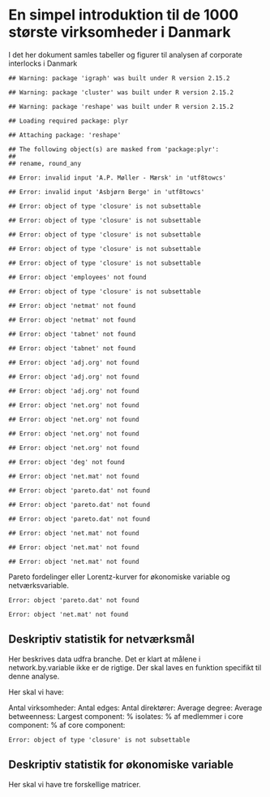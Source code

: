 En simpel introduktion til de 1000 største virksomheder i Danmark
========================================================

I det her dokument samles tabeller og figurer til analysen af corporate interlocks i Danmark



```
## Warning: package 'igraph' was built under R version 2.15.2
```

```
## Warning: package 'cluster' was built under R version 2.15.2
```

```
## Warning: package 'reshape' was built under R version 2.15.2
```

```
## Loading required package: plyr
```

```
## Attaching package: 'reshape'
```

```
## The following object(s) are masked from 'package:plyr':
## 
## rename, round_any
```

```
## Error: invalid input 'A.P. Møller - Mærsk' in 'utf8towcs'
```

```
## Error: invalid input 'Asbjørn Berge' in 'utf8towcs'
```

```
## Error: object of type 'closure' is not subsettable
```

```
## Error: object of type 'closure' is not subsettable
```

```
## Error: object of type 'closure' is not subsettable
```

```
## Error: object of type 'closure' is not subsettable
```

```
## Error: object of type 'closure' is not subsettable
```

```
## Error: object 'employees' not found
```

```
## Error: object of type 'closure' is not subsettable
```

```
## Error: object 'netmat' not found
```

```
## Error: object 'netmat' not found
```

```
## Error: object 'tabnet' not found
```

```
## Error: object 'tabnet' not found
```

```
## Error: object 'adj.org' not found
```

```
## Error: object 'adj.org' not found
```

```
## Error: object 'adj.org' not found
```

```
## Error: object 'net.org' not found
```

```
## Error: object 'net.org' not found
```

```
## Error: object 'net.org' not found
```

```
## Error: object 'net.org' not found
```

```
## Error: object 'deg' not found
```

```
## Error: object 'net.mat' not found
```

```
## Error: object 'pareto.dat' not found
```

```
## Error: object 'pareto.dat' not found
```

```
## Error: object 'pareto.dat' not found
```

```
## Error: object 'net.mat' not found
```

```
## Error: object 'net.mat' not found
```

```
## Error: object 'net.mat' not found
```


Pareto fordelinger eller Lorentz-kurver for økonomiske variable og netværksvariable.


```
Error: object 'pareto.dat' not found
```

```
Error: object 'net.mat' not found
```


## Deskriptiv statistik for netværksmål

Her beskrives data udfra branche. Det er klart at målene i network.by.variable ikke er de rigtige. Der skal laves en funktion specifikt til denne analyse.

Her skal vi have:

Antal virksomheder:
Antal edges:
Antal direktører:
Average degree:
Average betweenness:
Largest component:
% isolates:
% af medlemmer i core component:
% af core component:


```
Error: object of type 'closure' is not subsettable
```


## Deskriptiv statistik for økonomiske variable
Her skal vi have tre forskellige matricer.




